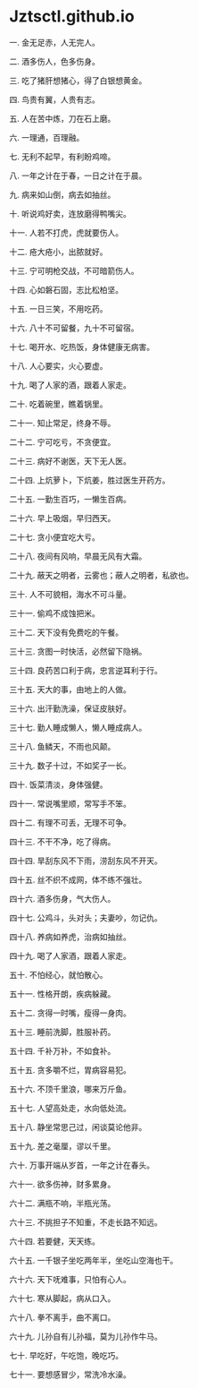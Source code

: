 # Jztsctl.github.io

一. 金无足赤，人无完人。

二. 酒多伤人，色多伤身。

三. 吃了猪肝想猪心，得了白银想黄金。

四. 鸟贵有翼，人贵有志。

五. 人在苦中炼，刀在石上磨。

六. 一理通，百理融。

七. 无利不起早，有利盼鸡啼。

八. 一年之计在于春，一日之计在于晨。

九. 病来如山倒，病去如抽丝。

十. 听说鸡好卖，连放磨得鸭嘴尖。

十一. 人若不打虎，虎就要伤人。

十二. 疮大疮小，出脓就好。

十三. 宁可明枪交战，不可暗箭伤人。

十四. 心如磐石固，志比松柏坚。

十五. 一日三笑，不用吃药。

十六. 八十不可留餐，九十不可留宿。

十七. 喝开水、吃热饭，身体健康无病害。

十八. 人心要实，火心要虚。

十九. 喝了人家的酒，跟着人家走。

二十. 吃着碗里，瞧着锅里。

二十一. 知止常足，终身不辱。

二十二. 宁可吃亏，不贪便宜。

二十三. 病好不谢医，天下无人医。

二十四. 上炕萝卜，下炕姜，胜过医生开药方。

二十五. 一勤生百巧，一懒生百病。

二十六. 早上吸烟，早归西天。

二十七. 贪小便宜吃大亏。

二十八. 夜间有风响，早晨无风有大霜。

二十九. 蔽天之明者，云雾也；蔽人之明者，私欲也。

三十. 人不可貌相，海水不可斗量。

三十一. 偷鸡不成蚀把米。

三十二. 天下没有免费吃的午餐。

三十三. 贪图一时快活，必然留下隐祸。

三十四. 良药苦口利于病，忠言逆耳利于行。

三十五. 天大的事，由地上的人做。

三十六. 出汗勤洗澡，保证皮肤好。

三十七. 勤人睡成懒人，懒人睡成病人。

三十八. 鱼鳞天，不雨也风颠。

三十九. 数子十过，不如奖子一长。

四十. 饭菜清淡，身体强健。

四十一. 常说嘴里顺，常写手不笨。

四十二. 有理不可丢，无理不可争。

四十三. 不干不净，吃了得病。

四十四. 旱刮东风不下雨，涝刮东风不开天。

四十五. 丝不织不成网，体不练不强壮。

四十六. 酒多伤身，气大伤人。

四十七. 公鸡斗，头对头；夫妻吵，勿记仇。

四十八. 养病如养虎，治病如抽丝。

四十九. 喝了人家酒，跟着人家走。

五十. 不怕经心，就怕散心。

五十一. 性格开朗，疾病躲藏。

五十二. 贪得一时嘴，瘦得一身肉。

五十三. 睡前洗脚，胜服补药。

五十四. 千补万补，不如食补。

五十五. 贪多嚼不烂，胃病容易犯。

五十六. 不顶千里浪，哪来万斤鱼。

五十七. 人望高处走，水向低处流。

五十八. 静坐常思己过，闲谈莫论他非。

五十九. 差之毫厘，谬以千里。

六十. 万事开端从岁首，一年之计在春头。

六十一. 欲多伤神，财多累身。

六十二. 满瓶不响，半瓶光荡。

六十三. 不挑担子不知重，不走长路不知远。

六十四. 若要健，天天练。

六十五. 一千银子坐吃两年半，坐吃山空海也干。

六十六. 天下呒难事，只怕有心人。

六十七. 寒从脚起，病从口入。

六十八. 拳不离手，曲不离口。

六十九. 儿孙自有儿孙福，莫为儿孙作牛马。

七十. 早吃好，午吃饱，晚吃巧。

七十一. 要想感冒少，常洗冷水澡。
